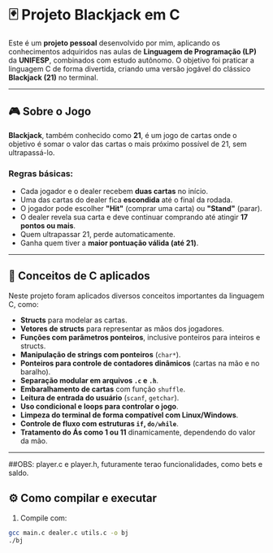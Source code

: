 # 🃏 Projeto Blackjack em C

Este é um **projeto pessoal** desenvolvido por mim, aplicando os conhecimentos adquiridos nas aulas de **Linguagem de Programação (LP)** da **UNIFESP**, combinados com estudo autônomo. O objetivo foi praticar a linguagem C de forma divertida, criando uma versão jogável do clássico **Blackjack (21)** no terminal.

---

## 🎮 Sobre o Jogo

**Blackjack**, também conhecido como **21**, é um jogo de cartas onde o objetivo é somar o valor das cartas o mais próximo possível de 21, sem ultrapassá-lo.

### Regras básicas:
- Cada jogador e o dealer recebem **duas cartas** no início.
- Uma das cartas do dealer fica **escondida** até o final da rodada.
- O jogador pode escolher **"Hit"** (comprar uma carta) ou **"Stand"** (parar).
- O dealer revela sua carta e deve continuar comprando até atingir **17 pontos ou mais**.
- Quem ultrapassar 21, perde automaticamente.
- Ganha quem tiver a **maior pontuação válida (até 21)**.

---

## 🧠 Conceitos de C aplicados

Neste projeto foram aplicados diversos conceitos importantes da linguagem C, como:

- **Structs** para modelar as cartas.
- **Vetores de structs** para representar as mãos dos jogadores.
- **Funções com parâmetros ponteiros**, inclusive ponteiros para inteiros e structs.
- **Manipulação de strings com ponteiros** (`char*`).
- **Ponteiros para controle de contadores dinâmicos** (cartas na mão e no baralho).
- **Separação modular em arquivos `.c` e `.h`**.
- **Embaralhamento de cartas** com função `shuffle`.
- **Leitura de entrada do usuário** (`scanf`, `getchar`).
- **Uso condicional e loops para controlar o jogo**.
- **Limpeza do terminal de forma compatível com Linux/Windows**.
- **Controle de fluxo com estruturas `if`, `do/while`**.
- **Tratamento do Ás como 1 ou 11** dinamicamente, dependendo do valor da mão.

---

##OBS:
player.c e player.h, futuramente terao funcionalidades, como bets e saldo.

## ⚙️ Como compilar e executar

1. Compile com:

```bash
gcc main.c dealer.c utils.c -o bj
./bj
